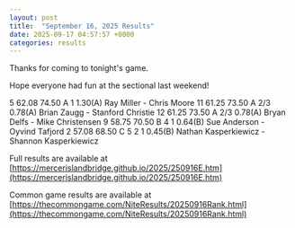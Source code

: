 ```yaml
---
layout: post
title:  "September 16, 2025 Results"
date: 2025-09-17 04:57:57 +0000
categories: results
---
```

Thanks for coming to tonight's game.

Hope everyone had fun at the sectional last weekend!

5   62.08   74.50  A   1                1.30(A)  Ray Miller - Chris Moore
11   61.25   73.50  A  2/3               0.78(A)  Brian Zaugg - Stanford Christie
12   61.25   73.50  A  2/3               0.78(A)  Bryan Delfs - Mike Christensen
9   58.75   70.50  B   4     1          0.64(B)  Sue Anderson - Oyvind Tafjord
2   57.08   68.50  C   5     2     1    0.45(B)  Nathan Kasperkiewicz - Shannon Kasperkiewicz

Full results are available at [https://mercerislandbridge.github.io/2025/250916E.htm](https://mercerislandbridge.github.io/2025/250916E.htm)

Common game results are available at [https://thecommongame.com/NiteResults/20250916Rank.html](https://thecommongame.com/NiteResults/20250916Rank.html)
